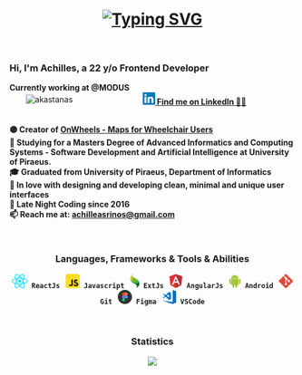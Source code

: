 <h1 align="center">
  <a href="https://git.io/typing-svg"><img src="https://readme-typing-svg.herokuapp.com?font=Roboto&weight=600&size=30&pause=1000&center=true&width=435&lines=Hello+There+%F0%9F%91%8B;I+am+Achilles;Nice+to+meet+you+%F0%9F%98%84" alt="Typing SVG" /></a>
</h1>

<br>
<p align="left"></p>
  <h3>Hi, I'm Achilles, a 22 y/o Frontend Developer</h3>
  <b>Currently working at @MODUS</b>
  <div style="display: flex; align-items: center;justify-content: space-around;">
    <img style="display: inline-block" src="https://komarev.com/ghpvc/?username=akastanas&label=Profile%20views&color=ce9927&style=flat" alt="akastanas" /> 
    &nbsp;&nbsp;
    <a href="https://www.linkedin.com/in/akastanas/" title="LinkedIn Profile"><img width="22" src="images/linkedin.svg"><b> Find me on LinkedIn 🙋‍♂️<b></a>
  </div>
  <br>

🟣 Creator of <a href="https://github.com/AchillesKastanas/OnWheels-Maps-for-Wheelchair-Users-Beta">OnWheels - Maps for Wheelchair Users </a>
<br>
📖 Studying for a Masters Degree of Advanced Informatics and Computing Systems - Software Development and Artificial Intelligence at University of Piraeus.
<br>
🎓 Graduated from University of Piraeus, Department of Informatics
<br>
🌌 In love with designing and developing clean, minimal and unique user interfaces
<br>
🌃 Late Night Coding since 2016
<br>
📫 Reach me at: <a href="mailto:achilleasrinos@gmail.com">achilleasrinos@gmail.com</a>

</p>
<br>

<h3 align="center">Languages, Frameworks & Tools & Abilities</h3>
<p align="center">
  <code><img title="React" height="25" src="images/react.svg"><b> ReactJs</b></code> &nbsp;
  <code><img title="Javascript" height="25" src="images/javascript.svg"><b> Javascript</b></code> &nbsp;
  <code><img title="Ext Js" height="25" src="images/extjs.svg"><b> ExtJs</b></code> &nbsp;
  <code><img title="AngularJS" height="25" src="images/angular.svg"><b> AngularJs</b></code> &nbsp;
  <code><img title="Android" height="25" src="images/android.svg"><b> Android</b></code> &nbsp;
  <code><img title="Git" height="25" src="images/git.svg"><b> Git</b></code> &nbsp;
  <code><img title="Figma" height="25" src="images/figma.svg"><b> Figma</b></code> &nbsp;
  <code><img title="Visual Studio Code" height="25" src="images/vscode.svg"><b> VSCode</b></code>
</p>
<br>

<h3 align="center">Statistics</h3>
<p>
  <div align=center>
    <a href="https://github.com/anuraghazra/github-readme-stats" title="Go to Source">
      <img width=390 src="https://github-readme-stats.vercel.app/api?username=AchillesKastanas&show_icons=true&theme=react&border_color=61dafb&hide_border=true"/>
    </a>
  </div>
</p>
